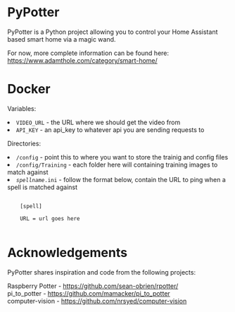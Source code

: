 # PyPotter

PyPotter is a Python project allowing you to control your Home Assistant based smart home via a magic wand.

For now, more complete information can be found here: https://www.adamthole.com/category/smart-home/

# Docker

Variables:
<li><code>VIDEO_URL</code> - the URL where we should get the video from
<li><code>API_KEY</code> - an api_key to whatever api you are sending requests to
	
Directories:
<li><code>/config</code> - point this to where you want to store the trainig and config files
<li><code>/config/Training</code> - each folder here will containing training images to match against
<li><code><i>spellname</i>.ini</code> - follow the format below, contain the URL to ping when a spell is matched against
<p><code>
	[spell]<br>
	URL = url goes here<br>
</code></p>

# Acknowledgements
PyPotter shares inspiration and code from the following projects:  

Raspberry Potter - https://github.com/sean-obrien/rpotter/  
pi_to_potter - https://github.com/mamacker/pi_to_potter  
computer-vision - https://github.com/nrsyed/computer-vision  
